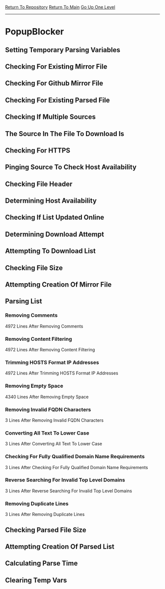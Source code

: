 [Return To Repository](https://github.com/deathbybandaid/piholeparser/)
[Return To Main](https://github.com/deathbybandaid/piholeparser/blob/master/RecentRunLogs/Mainlog.md)
[Go Up One Level](https://github.com/deathbybandaid/piholeparser/blob/master/RecentRunLogs/TopLevelScripts/30-Processing-External-Blacklists.md)
____________________________________
# PopupBlocker
## Setting Temporary Parsing Variables
## Checking For Existing Mirror File
## Checking For Github Mirror File
## Checking For Existing Parsed File
## Checking If Multiple Sources
## The Source In The File To Download Is
## Checking For HTTPS
## Pinging Source To Check Host Availability
## Checking File Header
## Determining Host Availability
## Checking If List Updated Online
## Determining Download Attempt
## Attempting To Download List
## Checking File Size
## Attempting Creation Of Mirror File
## Parsing List
### Removing Comments
4972 Lines After Removing Comments
### Removing Content Filtering
4972 Lines After Removing Content Filtering
### Trimming HOSTS Format IP Addresses
4972 Lines After Trimming HOSTS Format IP Addresses
### Removing Empty Space
4340 Lines After Removing Empty Space
### Removing Invalid FQDN Characters
3 Lines After Removing Invalid FQDN Characters
### Converting All Text To Lower Case
3 Lines After Converting All Text To Lower Case
### Checking For Fully Qualified Domain Name Requirements
3 Lines After Checking For Fully Qualified Domain Name Requirements
### Reverse Searching For Invalid Top Level Domains
3 Lines After Reverse Searching For Invalid Top Level Domains
### Removing Duplicate Lines
3 Lines After Removing Duplicate Lines
## Checking Parsed File Size
## Attempting Creation Of Parsed List
## Calculating Parse Time
## Clearing Temp Vars
